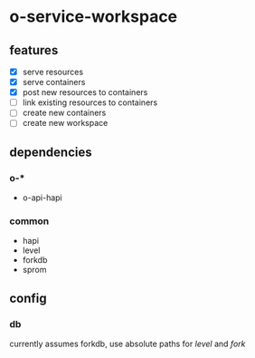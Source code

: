 # o-service-workspace

## features

* [x] serve resources
* [x] serve containers
* [x] post new resources to containers
* [ ] link existing resources to containers
* [ ] create new containers
* [ ] create new workspace

## dependencies

### o-*

* o-api-hapi

### common

* hapi
* level
* forkdb
 * sprom

## config

### db

currently assumes forkdb, use absolute paths for *level* and *fork*
